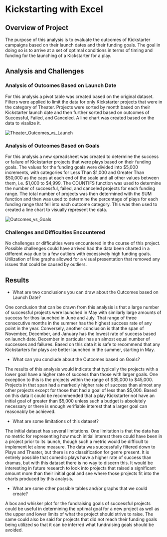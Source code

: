 # Kickstarting with Excel

## Overview of Project

The purpose of this analysis is to evaluate the outcomes of Kickstarter campaigns based on their launch dates and their funding goals. The goal in doing so is to arrive at a set of optimal conditions in terms of timing and funding for the launching of a Kickstarter for a play.

## Analysis and Challenges

### Analysis of Outcomes Based on Launch Date

For this analysis a pivot table was created based on the original dataset. Filters were applied to limit the data for only Kickstarter projects that were in the category of Theater. Projects were sorted by month based on their Kickstarter launch date and then further sorted based on outcomes of Successful, Failed, and Canceled. A line chart was created based on the data to visalize it. 

![Theater_Outcomes_vs_Launch](https://user-images.githubusercontent.com/92831138/142481732-d1f1a82a-2ec0-4576-ab0e-3331497e81a2.png)


### Analysis of Outcomes Based on Goals

For this analysis a new spreadsheet was created to determine the success or failure of Kickstarter projects that were plays based on their funding goals. The values for the funding goals were divided into $5,000 increments, with categories for Less Than $1,000 and Greater Than $50,000 as the caps at each end of the scale and all other values between them, i.e. $1,000 to $4,999. The COUNTIFS function was used to determine the number of successful, failed, and canceled projects for each funding range. The total number of projects was then determined with the SUM function and then was used to determine the percentage of plays for each funding range that fell into each outcome category. This was then used to created a line chart to visually represent the data. 

![Outcomes_vs_Goals](https://user-images.githubusercontent.com/92831138/142481751-85d6d930-881c-4fa5-8a72-3e61eab3161f.png)


### Challenges and Difficulties Encountered

No challenges or difficulties were encountered in the course of this project. Possible challenges could have arrived had the data been charted in a different way due to a few outliers with excessively high funding goals. Utilization of line graphs allowed for a visual presentation that removed any issues that could be caused by outliers. 

## Results

- What are two conclusions you can draw about the Outcomes based on Launch Date?

One conclusion that can be drawn from this analysis is that a large number of successful projects were launched in May with similarly large amounts of success for thos launched in June and July. That range of three consecutive months in the summer has the highest success rate of any point in the year. Conversely, another conclusion is that the span of November, December, and January has the lowest rate of success based on launch date. December in particular has an almost equal number of successes and failures. Based on this data it is safe to recommend that any Kickstarters for plays are better launched in the summer, starting in May. 

- What can you conclude about the Outcomes based on Goals?

The results of this analysis would indicate that typically the projects with a lower goal have a higher rate of success than those with larger goals. One exception to this is the projects within the range of $35,000 to $45,000. Projects in that span had a markedly higher rate of success than almost any other projects except for those that had a goal of less than $5,000. Based on this data it could be recommended that a play Kickstarter not have an initial goal of greater than $5,000 unless such a budget is absolutely necessary or there is enough verifiable interest that a larger goal can reasonably be achieved. 

- What are some limitations of this dataset?

The initial dataset has several limitations. One limitation is that the data has no metric for representing how much initial interest there could have been in a project prior to its launch, though such a metric would be difficult to implement let alone measure. The data was successfully filtered down to Plays and Theater, but there is no classification for genre present. It is entirely possible that comedic plays have a higher rate of success than dramas, but with this dataset there is no way to discern this. It would be interesting in future research to look into projects that raised a significant amount more than their initial goal and see where those projects fit into the charts produced by this analysis. 

- What are some other possible tables and/or graphs that we could create?

A box and whisker plot for the fundraising goals of successful projects could be useful in determining the optimal goal for a new project as well as the upper and lower limits of what the project should strive to raise. The same could also be said for projects that did not reach their funding goals being utilized so that it can be inferred what fundraising goals should be avoided. 
